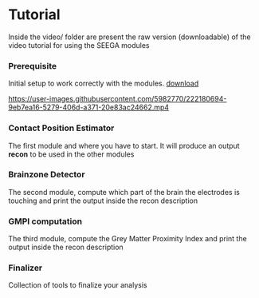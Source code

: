 # Tutorial
Inside the video/ folder are present the raw version (downloadable) of the video tutorial for using the SEEGA modules

### Prerequisite

Initial setup to work correctly with the modules. [download](https://github.com/mnarizzano/SEEGA/blob/master/docs/tutorials/video/cpe.mp4)


https://user-images.githubusercontent.com/5982770/222180694-9eb7ea16-5279-406d-a371-20e83ac24662.mp4




### Contact Position Estimator
The first module and where you have to start. It will produce an output **recon** to be used in the other modules

### Brainzone Detector
The second module, compute which part of the brain the electrodes is touching and print the output inside the recon description

### GMPI computation
The third module, compute the Grey Matter Proximity Index and print the output inside the recon description

### Finalizer
Collection of tools to finalize your analysis

